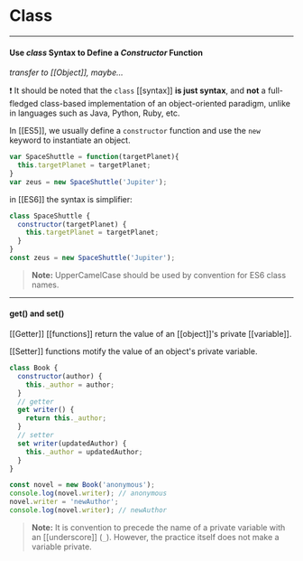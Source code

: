 # Class

---

#### Use *class* Syntax to Define a *Constructor* Function

*transfer to [[Object]], maybe...*

❗ It should be noted that the `class` [[syntax]] **is just syntax**, and **not** a full-fledged class-based implementation of an object-oriented paradigm, unlike in languages such as Java, Python, Ruby, etc.

In [[ES5]], we usually define a `constructor` function and use the `new` keyword to instantiate an object.

```js
var SpaceShuttle = function(targetPlanet){
  this.targetPlanet = targetPlanet;
}
var zeus = new SpaceShuttle('Jupiter');
```

in [[ES6]] the syntax is simplifier:

```js
class SpaceShuttle {
  constructor(targetPlanet) {
    this.targetPlanet = targetPlanet;
  }
}
const zeus = new SpaceShuttle('Jupiter');
```

> **Note:** UpperCamelCase should be used by convention for ES6 class names.

---

#### get() and set()

[[Getter]] [[functions]] return the value of an [[object]]'s private [[variable]].

[[Setter]] functions motify the value of an object's private variable.

```js
class Book {
  constructor(author) {
    this._author = author;
  }
  // getter
  get writer() {
    return this._author;
  }
  // setter
  set writer(updatedAuthor) {
    this._author = updatedAuthor;
  }
}

const novel = new Book('anonymous');
console.log(novel.writer); // anonymous
novel.writer = 'newAuthor';
console.log(novel.writer); // newAuthor
```

> **Note:** It is convention to precede the name of a private variable with an [[underscore]] (`_`). However, the practice itself does not make a variable private.

